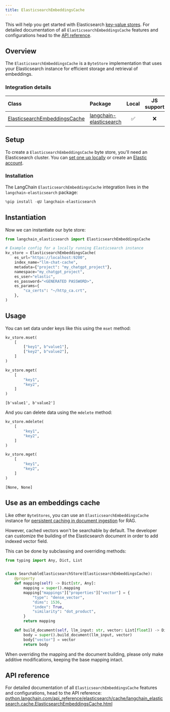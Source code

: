 ```yaml
---
title: ElasticsearchEmbeddingsCache
---
```


This will help you get started with Elasticsearch [key-value stores](/oss/concepts/key_value_stores). For detailed documentation of all `ElasticsearchEmbeddingsCache` features and configurations head to the [API reference](https://python.langchain.com/api_reference/elasticsearch/cache/langchain_elasticsearch.cache.ElasticsearchEmbeddingsCache.html).

## Overview

The `ElasticsearchEmbeddingsCache` is a `ByteStore` implementation that uses your Elasticsearch instance for efficient storage and retrieval of embeddings.

### Integration details

| Class | Package | Local | JS support | Package downloads | Package latest |
| :--- | :--- | :---: | :---: |  :---: | :---: |
| [ElasticsearchEmbeddingsCache](https://python.langchain.com/api_reference/elasticsearch/cache/langchain_elasticsearch.cache.ElasticsearchEmbeddingsCache.html) | [langchain-elasticsearch](https://python.langchain.com/api_reference/elasticsearch/index.html) | ✅ | ❌ | ![PyPI - Downloads](https://img.shields.io/pypi/dm/langchain_elasticsearch?style=flat-square&label=%20) | ![PyPI - Version](https://img.shields.io/pypi/v/langchain_elasticsearch?style=flat-square&label=%20) |

## Setup

To create a `ElasticsearchEmbeddingsCache` byte store, you'll need an Elasticsearch cluster. You can [set one up locally](https://www.elastic.co/downloads/elasticsearch) or create an [Elastic account](https://www.elastic.co/elasticsearch).

### Installation

The LangChain `ElasticsearchEmbeddingsCache` integration lives in the `langchain-elasticsearch` package:

```python
%pip install -qU langchain-elasticsearch
```

## Instantiation

Now we can instantiate our byte store:

```python
from langchain_elasticsearch import ElasticsearchEmbeddingsCache

# Example config for a locally running Elasticsearch instance
kv_store = ElasticsearchEmbeddingsCache(
    es_url="https://localhost:9200",
    index_name="llm-chat-cache",
    metadata={"project": "my_chatgpt_project"},
    namespace="my_chatgpt_project",
    es_user="elastic",
    es_password="<GENERATED PASSWORD>",
    es_params={
        "ca_certs": "~/http_ca.crt",
    },
)
```

## Usage

You can set data under keys like this using the `mset` method:

```python
kv_store.mset(
    [
        ["key1", b"value1"],
        ["key2", b"value2"],
    ]
)

kv_store.mget(
    [
        "key1",
        "key2",
    ]
)
```

```output
[b'value1', b'value2']
```

And you can delete data using the `mdelete` method:

```python
kv_store.mdelete(
    [
        "key1",
        "key2",
    ]
)

kv_store.mget(
    [
        "key1",
        "key2",
    ]
)
```

```output
[None, None]
```

## Use as an embeddings cache

Like other `ByteStores`, you can use an `ElasticsearchEmbeddingsCache` instance for [persistent caching in document ingestion](/oss/how-to/caching_embeddings/) for RAG.

However, cached vectors won't be searchable by default. The developer can customize the building of the Elasticsearch document in order to add indexed vector field.

This can be done by subclassing and overriding methods:

```python
from typing import Any, Dict, List


class SearchableElasticsearchStore(ElasticsearchEmbeddingsCache):
    @property
    def mapping(self) -> Dict[str, Any]:
        mapping = super().mapping
        mapping["mappings"]["properties"]["vector"] = {
            "type": "dense_vector",
            "dims": 1536,
            "index": True,
            "similarity": "dot_product",
        }
        return mapping

    def build_document(self, llm_input: str, vector: List[float]) -> Dict[str, Any]:
        body = super().build_document(llm_input, vector)
        body["vector"] = vector
        return body
```

When overriding the mapping and the document building, please only make additive modifications, keeping the base mapping intact.

## API reference

For detailed documentation of all `ElasticsearchEmbeddingsCache` features and configurations, head to the API reference: [python.langchain.com/api_reference/elasticsearch/cache/langchain_elasticsearch.cache.ElasticsearchEmbeddingsCache.html](https://python.langchain.com/api_reference/elasticsearch/cache/langchain_elasticsearch.cache.ElasticsearchEmbeddingsCache.html)
